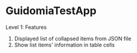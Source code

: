 # GuidomiaTestApp

Level 1: Features
1. Displayed list of collapsed items from JSON file
2. Show list items' information in table cells
